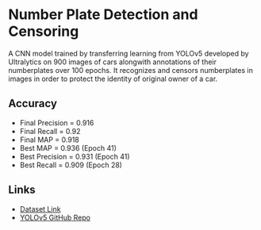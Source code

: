 # Number Plate Detection and Censoring

A CNN model trained by transferring learning from YOLOv5 developed by Ultralytics on 900 images of cars alongwith annotations of their numberplates over 100 epochs. It recognizes and censors numberplates in images in order to protect the identity of original owner of a car.

## Accuracy

* Final Precision = 0.916
* Final Recall = 0.92
* Final MAP = 0.918
* Best MAP = 0.936 (Epoch 41)
* Best Precision = 0.931 (Epoch 41)
* Best Recall = 0.909 (Epoch 28)

## Links

* [Dataset Link](https://www.kaggle.com/datasets/andrewmvd/car-plate-detection)
* [YOLOv5 GitHub Repo](https://github.com/ultralytics/yolov5)
